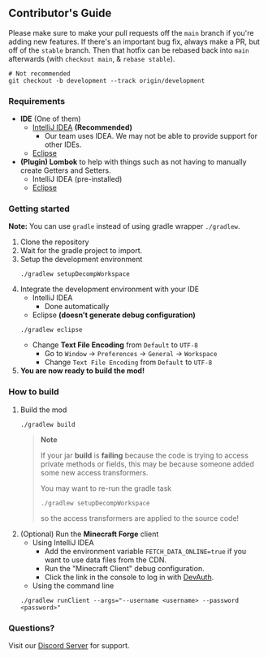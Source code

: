 Contributor's Guide
------

Please make sure to make your pull requests off the `main` branch if you're adding new features. 
If there's an important bug fix, always make a PR, but off of the `stable` branch. Then that hotfix
can be rebased back into `main` afterwards (with `checkout main`, & `rebase stable`).
```shell script
# Not recommended
git checkout -b development --track origin/development
```

### Requirements
- **IDE** (One of them)
  - [IntelliJ IDEA](https://www.jetbrains.com/idea/) **(Recommended)**
    - Our team uses IDEA. We may not be able to provide support for other IDEs.
  - [Eclipse](https://www.eclipse.org/)
- **(Plugin) Lombok** to help with things such as not having to manually create Getters and Setters.
  - IntelliJ IDEA (pre-installed)
  - [Eclipse](https://projectlombok.org/setup/eclipse)

### Getting started
**Note:** You can use `gradle` instead of using gradle wrapper `./gradlew`.

1. Clone the repository
2. Wait for the gradle project to import.
3. Setup the development environment
    ```shell script
    ./gradlew setupDecompWorkspace
    ```
4. Integrate the development environment with your IDE
    - IntelliJ IDEA
      - Done automatically
    - Eclipse **(doesn't generate debug configuration)**
    ```shell script
    ./gradlew eclipse
    ```
    - Change **Text File Encoding** from `Default` to `UTF-8`
      - Go to `Window` -> `Preferences` -> `General` -> `Workspace`
      - Change `Text File Encoding` from `Default` to `UTF-8`
5. **You are now ready to build the mod!**

### How to build
1. Build the mod
    ```shell script
    ./gradlew build
    ```
    > **Note**
    > 
    > If your jar **build** is **failing** because the code is trying to access private methods or fields,
    > this may be because someone added some new access transformers.
    >
    > You may want to re-run the gradle task
    > ```shell script
    > ./gradlew setupDecompWorkspace
    > ```
    > so the access transformers are applied to the source code!
    > 
2. (Optional) Run the **Minecraft Forge** client
    - Using IntelliJ IDEA
        - Add the environment variable `FETCH_DATA_ONLINE=true` if you want to use data files from the CDN.
        - Run the "Minecraft Client" debug configuration.
        - Click the link in the console to log in with [DevAuth](https://github.com/DJtheRedstoner/DevAuth).
    - Using the command line
    ```shell script
    ./gradlew runClient --args="--username <username> --password <password>"
    ```

### Questions?
Visit our [Discord Server](https://discord.gg/zWyr3f5GXz) for support.